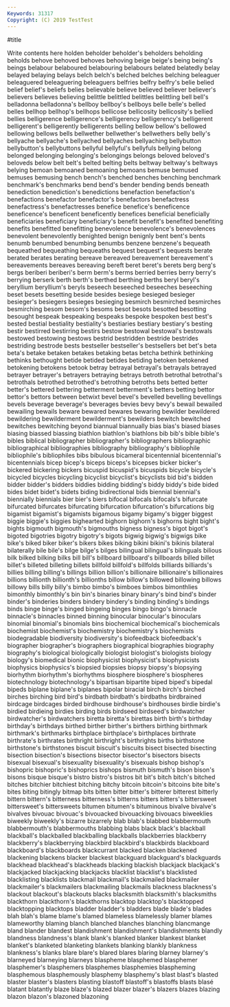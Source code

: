 ```yaml
---
Keywords: 31317
Copyright: (C) 2019 TestTest
---
```


#title

Write contents here
holden beholder beholder's beholders beholding beholds behove behoved
behoves behoving beige beige's being being's beings belabour belaboured belabouring
belabours belated belatedly belay belayed belaying belays belch belch's belched
belches belching beleaguer beleaguered beleaguering beleaguers belfries belfry belfry's belie
belied belief belief's beliefs belies believable believe believed believer believer's
believers believes believing belittle belittled belittles belittling bell bell's belladonna
belladonna's bellboy bellboy's bellboys belle belle's belled belles bellhop bellhop's
bellhops bellicose bellicosity bellicosity's bellied bellies belligerence belligerence's belligerency belligerency's
belligerent belligerent's belligerently belligerents belling bellow bellow's bellowed bellowing bellows
bells bellwether bellwether's bellwethers belly belly's bellyache bellyache's bellyached bellyaches
bellyaching bellybutton bellybutton's bellybuttons bellyful bellyful's bellyfuls bellying belong belonged
belonging belonging's belongings belongs beloved beloved's beloveds below belt belt's
belted belting belts beltway beltway's beltways belying bemoan bemoaned bemoaning
bemoans bemuse bemused bemuses bemusing bench bench's benched benches benching
benchmark benchmark's benchmarks bend bend's bender bending bends beneath benediction
benediction's benedictions benefaction benefaction's benefactions benefactor benefactor's benefactors benefactress benefactress's
benefactresses benefice benefice's beneficence beneficence's beneficent beneficently benefices beneficial beneficially
beneficiaries beneficiary beneficiary's benefit benefit's benefited benefiting benefits benefitted benefitting
benevolence benevolence's benevolences benevolent benevolently benighted benign benignly bent bent's
bents benumb benumbed benumbing benumbs benzene benzene's bequeath bequeathed bequeathing
bequeaths bequest bequest's bequests berate berated berates berating bereave bereaved
bereavement bereavement's bereavements bereaves bereaving bereft beret beret's berets berg
berg's bergs beriberi beriberi's berm berm's berms berried berries berry
berry's berrying berserk berth berth's berthed berthing berths beryl beryl's
beryllium beryllium's beryls beseech beseeched beseeches beseeching beset besets besetting
beside besides besiege besieged besieger besieger's besiegers besieges besieging besmirch
besmirched besmirches besmirching besom besom's besoms besot besots besotted besotting
besought bespeak bespeaking bespeaks bespoke bespoken best best's bested bestial
bestiality bestiality's bestiaries bestiary bestiary's besting bestir bestirred bestirring bestirs
bestow bestowal bestowal's bestowals bestowed bestowing bestows bestrid bestridden bestride
bestrides bestriding bestrode bests bestseller bestseller's bestsellers bet bet's beta
beta's betake betaken betakes betaking betas betcha bethink bethinking bethinks
bethought betide betided betides betiding betoken betokened betokening betokens betook
betray betrayal betrayal's betrayals betrayed betrayer betrayer's betrayers betraying betrays
betroth betrothal betrothal's betrothals betrothed betrothed's betrothing betroths bets betted
better better's bettered bettering betterment betterment's betters betting bettor bettor's
bettors between betwixt bevel bevel's bevelled bevelling bevellings bevels beverage
beverage's beverages bevies bevy bevy's bewail bewailed bewailing bewails beware
bewared bewares bewaring bewilder bewildered bewildering bewilderment bewilderment's bewilders bewitch
bewitched bewitches bewitching beyond biannual biannually bias bias's biased biases
biasing biassed biassing biathlon biathlon's biathlons bib bib's bible bible's
bibles biblical bibliographer bibliographer's bibliographers bibliographic bibliographical bibliographies bibliography bibliography's
bibliophile bibliophile's bibliophiles bibs bibulous bicameral bicentennial bicentennial's bicentennials bicep
bicep's biceps biceps's bicepses bicker bicker's bickered bickering bickers bicuspid
bicuspid's bicuspids bicycle bicycle's bicycled bicycles bicycling bicyclist bicyclist's bicyclists
bid bid's bidden bidder bidder's bidders biddies bidding bidding's biddy
biddy's bide bided bides bidet bidet's bidets biding bidirectional bids
biennial biennial's biennially biennials bier bier's biers bifocal bifocals bifocals's
bifurcate bifurcated bifurcates bifurcating bifurcation bifurcation's bifurcations big bigamist bigamist's
bigamists bigamous bigamy bigamy's bigger biggest biggie biggie's biggies bighearted
bighorn bighorn's bighorns bight bight's bights bigmouth bigmouth's bigmouths bigness
bigness's bigot bigot's bigoted bigotries bigotry bigotry's bigots bigwig bigwig's
bigwigs bike bike's biked biker biker's bikers bikes biking bikini
bikini's bikinis bilateral bilaterally bile bile's bilge bilge's bilges bilingual
bilingual's bilinguals bilious bilk bilked bilking bilks bill bill's billboard
billboard's billboards billed billet billet's billeted billeting billets billfold billfold's
billfolds billiards billiards's billies billing billing's billings billion billion's billionaire
billionaire's billionaires billions billionth billionth's billionths billow billow's billowed billowing
billows billowy bills billy billy's bimbo bimbo's bimboes bimbos bimonthlies
bimonthly bimonthly's bin bin's binaries binary binary's bind bind's binder
binder's binderies binders bindery bindery's binding binding's bindings binds binge
binge's binged bingeing binges bingo bingo's binnacle binnacle's binnacles binned
binning binocular binocular's binoculars binomial binomial's binomials bins biochemical biochemical's
biochemicals biochemist biochemist's biochemistry biochemistry's biochemists biodegradable biodiversity biodiversity's biofeedback
biofeedback's biographer biographer's biographers biographical biographies biography biography's biological biologically
biologist biologist's biologists biology biology's biomedical bionic biophysicist biophysicist's biophysicists
biophysics biophysics's biopsied biopsies biopsy biopsy's biopsying biorhythm biorhythm's biorhythms
biosphere biosphere's biospheres biotechnology biotechnology's bipartisan bipartite biped biped's bipedal
bipeds biplane biplane's biplanes bipolar biracial birch birch's birched birches
birching bird bird's birdbath birdbath's birdbaths birdbrained birdcage birdcages birded
birdhouse birdhouse's birdhouses birdie birdie's birdied birdieing birdies birding birds
birdseed birdseed's birdwatcher birdwatcher's birdwatchers biretta biretta's birettas birth birth's
birthday birthday's birthdays birthed birther birther's birthers birthing birthmark birthmark's
birthmarks birthplace birthplace's birthplaces birthrate birthrate's birthrates birthright birthright's birthrights
births birthstone birthstone's birthstones biscuit biscuit's biscuits bisect bisected bisecting
bisection bisection's bisections bisector bisector's bisectors bisects bisexual bisexual's bisexuality
bisexuality's bisexuals bishop bishop's bishopric bishopric's bishoprics bishops bismuth bismuth's
bison bison's bisons bisque bisque's bistro bistro's bistros bit bit's
bitch bitch's bitched bitches bitchier bitchiest bitching bitchy bitcoin bitcoin's
bitcoins bite bite's bites biting bitingly bitmap bits bitten bitter
bitter's bitterer bitterest bitterly bittern bittern's bitterness bitterness's bitterns bitters
bitters's bittersweet bittersweet's bittersweets bitumen bitumen's bituminous bivalve bivalve's bivalves
bivouac bivouac's bivouacked bivouacking bivouacs biweeklies biweekly biweekly's bizarre bizarrely
blab blab's blabbed blabbermouth blabbermouth's blabbermouths blabbing blabs black black's
blackball blackball's blackballed blackballing blackballs blackberries blackberry blackberry's blackberrying blackbird
blackbird's blackbirds blackboard blackboard's blackboards blackcurrant blacked blacken blackened blackening
blackens blacker blackest blackguard blackguard's blackguards blackhead blackhead's blackheads blacking
blackish blackjack blackjack's blackjacked blackjacking blackjacks blacklist blacklist's blacklisted blacklisting
blacklists blackmail blackmail's blackmailed blackmailer blackmailer's blackmailers blackmailing blackmails blackness
blackness's blackout blackout's blackouts blacks blacksmith blacksmith's blacksmiths blackthorn blackthorn's
blackthorns blacktop blacktop's blacktopped blacktopping blacktops bladder bladder's bladders blade
blade's blades blah blah's blame blame's blamed blameless blamelessly blamer
blames blameworthy blaming blanch blanched blanches blanching blancmange bland blander
blandest blandishment blandishment's blandishments blandly blandness blandness's blank blank's blanked
blanker blankest blanket blanket's blanketed blanketing blankets blanking blankly blankness
blankness's blanks blare blare's blared blares blaring blarney blarney's blarneyed
blarneying blarneys blaspheme blasphemed blasphemer blasphemer's blasphemers blasphemes blasphemies blaspheming
blasphemous blasphemously blasphemy blasphemy's blast blast's blasted blaster blaster's blasters
blasting blastoff blastoff's blastoffs blasts blasé blatant blatantly blaze blaze's
blazed blazer blazer's blazers blazes blazing blazon blazon's blazoned blazoning
